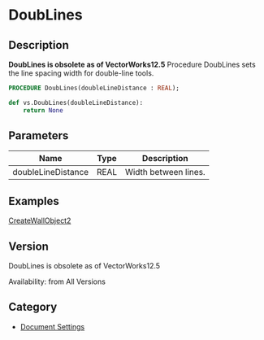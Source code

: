 # DoubLines

## Description
<b>DoubLines is obsolete as of VectorWorks12.5</b>
Procedure DoubLines sets the line spacing width for double-line tools.

```pascal
PROCEDURE DoubLines(doubleLineDistance : REAL);
```

```python
def vs.DoubLines(doubleLineDistance):
    return None
```

## Parameters
|Name|Type|Description|
|---|---|---|
|doubleLineDistance|REAL|Width between lines.|

## Examples
[CreateWallObject2](examples/CreateWallObject2.md)

## Version
DoubLines is obsolete as of VectorWorks12.5<P>


Availability: from All Versions

## Category
* [Document Settings](../Categories/Document%20Settings.md)
